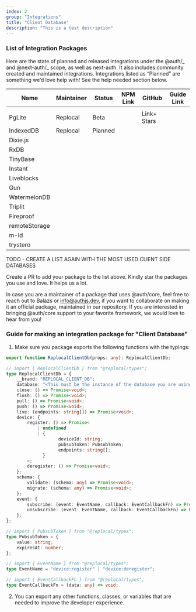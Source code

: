 ```yaml
---
index: 2
group: "Integrations"
title: "Client Database"
description: "This is a test description"
---
```


### List of Integration Packages

Here are the state of planned and released integrations under the @auth/_ and @next-auth/_ scope, as well as next-auth. It also includes community created and maintained integrations. Integrations listed as “Planned” are something we’d love help with! See the help needed section below.

| Name          | Maintainer | Status  | NPM Link | GitHub      | Guide Link |
| ------------- | ---------- | ------- | -------- | ----------- | ---------- |
|               |            |         |          |             |            |
| PgLite        | Replocal   | Beta    |          | Link+ Stars |            |
| IndexedDB     | Replocal   | Planned |          |             |            |
| Dixie.js      |            |         |          |             |            |
| RxDB          |            |         |          |             |            |
| TinyBase      |            |         |          |             |            |
| Instant       |            |         |          |             |            |
| Liveblocks    |            |         |          |             |            |
| Gun           |            |         |          |             |            |
| WatermelonDB  |            |         |          |             |            |
| Triplit       |            |         |          |             |            |
| Fireproof     |            |         |          |             |            |
| remoteStorage |            |         |          |             |            |
| m-ld          |            |         |          |             |            |
| trystero      |            |         |          |             |            |

TODO - CREATE A LIST AGAIN WITH THE MOST USED CLIENT SIDE DATABASES

Create a PR to add your package to the list above.
Kindly star the packages you use and love. It helps us a lot.

In case you are a maintainer of a package that uses @auth/core, feel free to reach out to Balázs or info@authjs.dev, if you want to collaborate on making it an official package, maintained in our repository. If you are interested in bringing @auth/core support to your favorite framework, we would love to hear from you!

### Guide for making an integration package for "Client Database"

1. Make sure you package exports the following functions with the typings:

```ts
export function ReplocalClientDb(props: any): ReplocalClientDb;

// import { ReplocalClientDb } from "@replocal/types";
type ReplocalClientDb = {
	__brand: "REPLOCAL_CLIENT_DB";
	database: "<This must be the instance of the database you are using>";
	close: () => Promise<void>;
	flush: () => Promise<void>;
	pull: () => Promise<void>;
	push: () => Promise<void>;
	live: (endpoints: string[]) => Promise<void>;
	device: {
		register: () => Promise<
			| undefined
			| {
					deviceId: string;
					pubsubToken: PubsubToken;
					endpoints: string[];
			  }
		>;
		deregister: () => Promise<void>;
	};
	schema: {
		validate: (schema: any) => Promise<void>;
		migrate: (schema: any) => Promise<void>;
	};
	event: {
		subscribe: (event: EventName, callback: EventCallbackFn) => Promise<void>;
		unsubscribe: (event: EventName, callback: EventCallbackFn) => Promise<void>;
	};
};

// import { PubsubToken } from "@replocal/types";
type PubsubToken = {
	value: string;
	expiresAt: number;
};

// import { EventName } from "@replocal/types";
type EventName = "device:register" | "device:deregister";

// import { EventCallbackFn } from "@replocal/types";
type EventCallbackFn = (data: any) => void;
```

2. You can export any other functions, classes, or variables that are needed to improve the developer experience.

